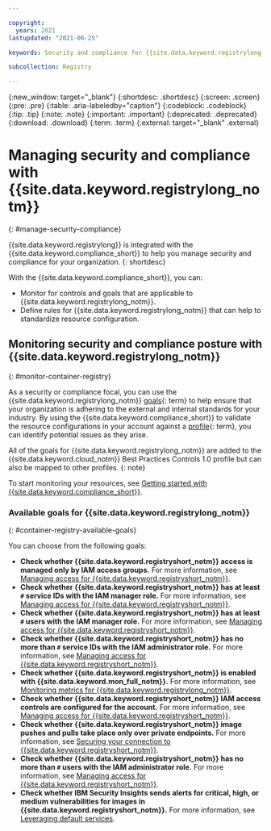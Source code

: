 ```yaml
---

copyright:
  years: 2021
lastupdated: "2021-06-25"

keywords: Security and compliance for {{site.data.keyword.registrylong_notm}}, security for {{site.data.keyword.registrylong_notm}}, compliance for {{site.data.keyword.registrylong_notm}},

subcollection: Registry

---
```


{:new_window: target="_blank"}
{:shortdesc: .shortdesc}
{:screen: .screen}
{:pre: .pre}
{:table: .aria-labeledby="caption"}
{:codeblock: .codeblock}
{:tip: .tip}
{:note: .note}
{:important: .important}
{:deprecated: .deprecated}
{:download: .download}
{:term: .term}
{:external: target="_blank" .external}

# Managing security and compliance with {{site.data.keyword.registrylong_notm}}
{: #manage-security-compliance}

{{site.data.keyword.registrylong}} is integrated with the {{site.data.keyword.compliance_short}} to help you manage security and compliance for your organization.
{: shortdesc}

With the {{site.data.keyword.compliance_short}}, you can:

* Monitor for controls and goals that are applicable to {{site.data.keyword.registrylong_notm}}.
* Define rules for {{site.data.keyword.registrylong_notm}} that can help to standardize resource configuration.

## Monitoring security and compliance posture with {{site.data.keyword.registrylong_notm}}
{: #monitor-container-registry}

As a security or compliance focal, you can use the {{site.data.keyword.registrylong_notm}} [goals](#x2117978){: term} to help ensure that your organization is adhering to the external and internal standards for your industry. By using the {{site.data.keyword.compliance_short}} to validate the resource configurations in your account against a [profile](#x2034950){: term}, you can identify potential issues as they arise.

All of the goals for {{site.data.keyword.registrylong_notm}} are added to the {{site.data.keyword.cloud_notm}} Best Practices Controls 1.0 profile but can also be mapped to other profiles.
{: note}

To start monitoring your resources, see [Getting started with {{site.data.keyword.compliance_short}}](/docs/security-compliance?topic=security-compliance-getting-started).

### Available goals for {{site.data.keyword.registrylong_notm}}
{: #container-registry-available-goals}

You can choose from the following goals:

* **Check whether {{site.data.keyword.registryshort_notm}} access is managed only by IAM access groups.** For more information, see [Managing access for {{site.data.keyword.registryshort_notm}}](/docs/Registry?topic=Registry-iam).
* **Check whether {{site.data.keyword.registryshort_notm}} has at least `#` service IDs with the IAM manager role.** For more information, see [Managing access for {{site.data.keyword.registryshort_notm}}](/docs/Registry?topic=Registry-iam).
* **Check whether {{site.data.keyword.registryshort_notm}} has at least `#` users with the IAM manager role.** For more information, see [Managing access for {{site.data.keyword.registryshort_notm}}](/docs/Registry?topic=Registry-iam).
* **Check whether {{site.data.keyword.registryshort_notm}} has no more than `#` service IDs with the IAM administrator role.** For more information, see [Managing access for {{site.data.keyword.registryshort_notm}}](/docs/Registry?topic=Registry-iam).
* **Check whether {{site.data.keyword.registryshort_notm}} is enabled with {{site.data.keyword.mon_full_notm}}.** For more information, see [Monitoring metrics for {{site.data.keyword.registrylong_notm}}](/docs/Registry?topic=Registry-registry_monitor).
* **Check whether {{site.data.keyword.registryshort_notm}} IAM access controls are configured for the account.** For more information, see [Managing access for {{site.data.keyword.registryshort_notm}}](/docs/Registry?topic=Registry-iam).
* **Check whether {{site.data.keyword.registryshort_notm}} image pushes and pulls take place only over private endpoints.** For more information, see [Securing your connection to {{site.data.keyword.registryshort_notm}}](/docs/Registry?topic=Registry-registry_private).
* **Check whether {{site.data.keyword.registryshort_notm}} has no more than `#` users with the IAM administrator role.** For more information, see [Managing access for {{site.data.keyword.registryshort_notm}}](/docs/Registry?topic=Registry-iam).
* **Check whether IBM Security Insights sends alerts for critical, high, or medium vulnerabilities for images in {{site.data.keyword.registryshort_notm}}.** For more information, see [Leveraging default services](/docs/security-advisor?topic=security-advisor-setup-services).
